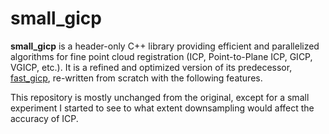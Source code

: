 # small_gicp

**small_gicp** is a header-only C++ library providing efficient and parallelized algorithms for fine point cloud registration (ICP, Point-to-Plane ICP, GICP, VGICP, etc.). It is a refined and optimized version of its predecessor, [fast_gicp](https://github.com/SMRT-AIST/fast_gicp), re-written from scratch with the following features.

This repository is mostly unchanged from the original, except for a small experiment I started to see to what extent downsampling would affect the accuracy of ICP. 
